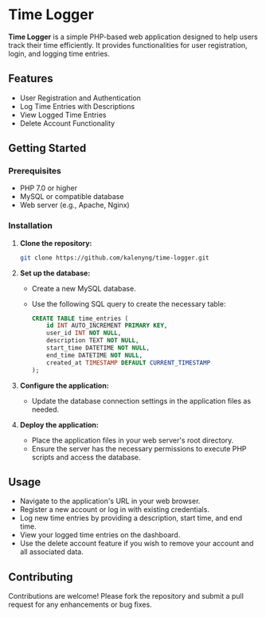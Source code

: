 # Time Logger

**Time Logger** is a simple PHP-based web application designed to help users track their time efficiently. It provides functionalities for user registration, login, and logging time entries.

## Features

- User Registration and Authentication
- Log Time Entries with Descriptions
- View Logged Time Entries
- Delete Account Functionality

## Getting Started

### Prerequisites

- PHP 7.0 or higher
- MySQL or compatible database
- Web server (e.g., Apache, Nginx)

### Installation

1. **Clone the repository:**

   ```bash
   git clone https://github.com/kalenyng/time-logger.git
   ```

2. **Set up the database:**
   - Create a new MySQL database.
   - Use the following SQL query to create the necessary table:

     ```sql
     CREATE TABLE time_entries (
         id INT AUTO_INCREMENT PRIMARY KEY,
         user_id INT NOT NULL,
         description TEXT NOT NULL,
         start_time DATETIME NOT NULL,
         end_time DATETIME NOT NULL,
         created_at TIMESTAMP DEFAULT CURRENT_TIMESTAMP
     );
     ```

3. **Configure the application:**
   - Update the database connection settings in the application files as needed.

4. **Deploy the application:**
   - Place the application files in your web server's root directory.
   - Ensure the server has the necessary permissions to execute PHP scripts and access the database.

## Usage

- Navigate to the application's URL in your web browser.
- Register a new account or log in with existing credentials.
- Log new time entries by providing a description, start time, and end time.
- View your logged time entries on the dashboard.
- Use the delete account feature if you wish to remove your account and all associated data.

## Contributing

Contributions are welcome! Please fork the repository and submit a pull request for any enhancements or bug fixes.
